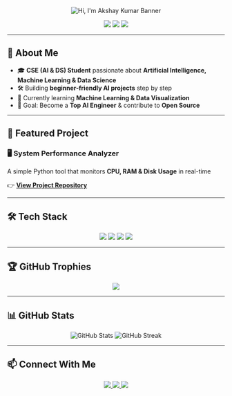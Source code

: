 <!-- 🌟 Sparkling Banner -->
<p align="center">
  <img src="https://raw.githubusercontent.com/Akshaykumar-B/Akshaykumar-B/main/banner.png" alt="Hi, I'm Akshay Kumar Banner" />
</p>

<!-- 🌟 Badges & Profile Views -->
<p align="center">
  <img src="https://komarev.com/ghpvc/?username=Akshaykumar-B&label=Profile+Views&color=brightgreen&style=for-the-badge" />
  <img src="https://img.shields.io/github/followers/Akshaykumar-B?style=for-the-badge&color=blue" />
  <img src="https://img.shields.io/github/stars/Akshaykumar-B?style=for-the-badge&color=yellow" />
</p>

---

## 🚀 About Me  

- 🎓 **CSE (AI & DS) Student** passionate about **Artificial Intelligence, Machine Learning & Data Science**  
- 🛠️ Building **beginner-friendly AI projects** step by step  
- 🌱 Currently learning **Machine Learning & Data Visualization**  
- 🎯 Goal: Become a **Top AI Engineer** & contribute to **Open Source**  

---

## 🌟 Featured Project  

### 🖥️ **System Performance Analyzer**  
A simple Python tool that monitors **CPU, RAM & Disk Usage** in real-time  

👉 [**View Project Repository**](https://github.com/Akshaykumar-B/System-Performance-Analyzer)  

---

## 🛠️ Tech Stack  

<p align="center">
  <img src="https://img.shields.io/badge/Python-3776AB?style=for-the-badge&logo=python&logoColor=white"/>
  <img src="https://img.shields.io/badge/Machine%20Learning-brightgreen?style=for-the-badge"/>
  <img src="https://img.shields.io/badge/Data%20Science-blue?style=for-the-badge"/>
  <img src="https://img.shields.io/badge/Artificial%20Intelligence-red?style=for-the-badge"/>
</p>

---

## 🏆 GitHub Trophies  

<p align="center">
  <img src="https://github-profile-trophy.vercel.app/?username=Akshaykumar-B&theme=radical&no-frame=true&margin-w=15" />
</p>

---

## 📊 GitHub Stats  

<p align="center">
  <img src="https://github-readme-stats.vercel.app/api?username=Akshaykumar-B&show_icons=true&theme=radical" alt="GitHub Stats" />
  <img src="https://github-readme-streak-stats.herokuapp.com/?user=Akshaykumar-B&theme=radical" alt="GitHub Streak" />
</p>

---

## 📫 Connect With Me  

<p align="center">
  <a href="mailto:your-email@gmail.com">
    <img src="https://img.shields.io/badge/Email-D14836?style=for-the-badge&logo=gmail&logoColor=white"/>
  </a>
  <a href="https://www.linkedin.com/in/your-linkedin/">
    <img src="https://img.shields.io/badge/LinkedIn-0077B5?style=for-the-badge&logo=linkedin&logoColor=white"/>
  </a>
  <a href="https://orcid.org/0000-0003-XXXX-XXXX">
    <img src="https://img.shields.io/badge/ORCID-A6CE39?style=for-the-badge&logo=orcid&logoColor=white"/>
  </a>
</p>
